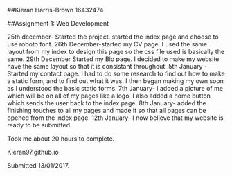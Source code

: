 ##Kieran Harris-Brown 16432474

##Assignment	1:	Web	Development

25th december- Started the project. started the index page and choose to use roboto font.
26th December-started my CV page. I used the same layout from my index to design this page so the css file used is basically the same. 
29th December Started my Bio page. I decided to make my website have the same layout so that it is consistant throughout. 
5th January - Started my contact page. I had to do some research to find out how to make a static form, and to find out what it was. I then began making my own soon as I understood the basic static forms.
7th January- I added a picture of me which will be on all of my pages like a logo, I also added a home button which sends the user back to the index page.
8th January- added the finishing touches to all my pages and made it so that all pages can be opened from the index page.
12th January- I now believe that my website is ready to be submitted.

Took me about 20 hours to complete.

Kieran97.github.io


Submitted 13/01/2017.
